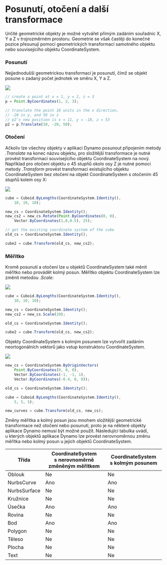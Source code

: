 # Posunutí, otočení a další transformace

Určité geometrické objekty je možné vytvářet přímým zadáním souřadnic X, Y a Z v trojrozměrném prostoru. Geometrie se však častěji do konečné pozice přesunují pomocí geometrických transformací samotného objektu nebo souvisejícího objektu CoordinateSystem.

### Posunutí

Nejjednodušší geometrickou transformací je posunutí, čímž se objekt posune o zadaný počet jednotek ve směru X, Y a Z.

![](../images/8-2/5/Transformations\_01.png)

```js
// create a point at x = 1, y = 2, z = 3
p = Point.ByCoordinates(1, 2, 3);

// translate the point 10 units in the x direction,
// -20 in y, and 50 in z
// p2’s new position is x = 11, y = -18, z = 53
p2 = p.Translate(10, -20, 50);
```

### Otočení

Ačkoliv lze všechny objekty v aplikaci Dynamo posunout připojením metody _.Translate_ na konec názvu objektu, pro složitější transformace je nutné provést transformaci souvisejícího objektu CoordinateSystem na nový. Například pro otočení objektu o 45 stupňů okolo osy Z je nutné pomocí metody _.Transform_ provést transformaci existujícího objektu CoordinateSystem bez otočení na objekt CoordinateSystem s otočením 45 stupňů kolem osy X:

![](../images/8-2/5/Transformations\_02.png)

```js
cube = Cuboid.ByLengths(CoordinateSystem.Identity(),
    10, 10, 10);

new_cs = CoordinateSystem.Identity();
new_cs2 = new_cs.Rotate(Point.ByCoordinates(0, 0),
    Vector.ByCoordinates(1,0,0.5), 25);

// get the existing coordinate system of the cube
old_cs = CoordinateSystem.Identity();

cube2 = cube.Transform(old_cs, new_cs2);
```

### Měřítko

Kromě posunutí a otočení lze u objektů CoordinateSystem také měnit měřítko nebo provádět kolmý posun. Měřítko objektu CoordinateSystem lze změnit metodou _.Scale_:

![](../images/8-2/5/Transformations\_03.png)

```js
cube = Cuboid.ByLengths(CoordinateSystem.Identity(),
    10, 10, 10);

new_cs = CoordinateSystem.Identity();
new_cs2 = new_cs.Scale(20);

old_cs = CoordinateSystem.Identity();

cube2 = cube.Transform(old_cs, new_cs2);
```

Objekty CoordinateSystem s kolmým posunem lze vytvořit zadáním neortogonálních vektorů jako vstup konstruktoru CoordinateSystem.

![](../images/8-2/5/Transformations\_04.png)

```js
new_cs = CoordinateSystem.ByOriginVectors(
    Point.ByCoordinates(0, 0, 0),
	Vector.ByCoordinates(-1, -1, 1),
	Vector.ByCoordinates(-0.4, 0, 0));

old_cs = CoordinateSystem.Identity();

cube = Cuboid.ByLengths(CoordinateSystem.Identity(),
    5, 5, 5);

new_curves = cube.Transform(old_cs, new_cs);
```

Změny měřítka a kolmý posun jsou mnohem složitější geometrické transformace než otočení nebo posunutí, proto je na některé objekty aplikace Dynamo nemusí být možné použít. Následující tabulka uvádí, u kterých objektů aplikace Dynamo lze provést nerovnoměrnou změnu měřítka nebo kolmý posun u jejich objektů CoordinateSystem.

| Třída        | CoordinateSystem s nerovnoměrně změněným měřítkem | CoordinateSystem s kolmým posunem |
| ------------ | ------------------------------------- | ------------------------ |
| Oblouk          | Ne                                    | Ne                       |
| NurbsCurve   | Ano                                   | Ano                      |
| NurbsSurface | Ne                                    | Ne                       |
| Kružnice       | Ne                                    | Ne                       |
| Úsečka         | Ano                                   | Ano                      |
| Rovina        | Ne                                    | Ne                       |
| Bod        | Ano                                   | Ano                      |
| Polygon      | Ne                                    | Ne                       |
| Těleso        | Ne                                    | Ne                       |
| Plocha      | Ne                                    | Ne                       |
| Text         | Ne                                    | Ne                       |
